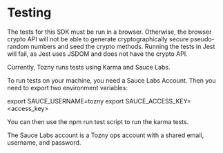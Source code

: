 # Testing

The tests for this SDK must be run in a browser. Otherwise, the browser crypto API will not be able to generate cryptographically secure pseudo-random numbers and seed the crypto methods. Running the tests in Jest will fail, as Jest uses JSDOM and does not have the crypto API.

Currently, Tozny runs tests using Karma and Sauce Labs.

To run tests on your machine, you need a Sauce Labs Account. Then you need to export two environment variables:

export SAUCE_USERNAME=tozny
export SAUCE_ACCESS_KEY=<access_key>

You can then use the npm run test script to run the karma tests.

The Sauce Labs account is a Tozny ops account with a shared email, username, and password.  